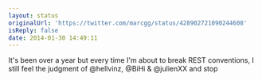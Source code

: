 ```yaml
---
layout: status
originalUrl: 'https://twitter.com/marcgg/status/428902721090244608'
isReply: false
date: 2014-01-30 14:49:11
---
```


It's been over a year but every time I'm about to break REST conventions, I still feel the judgment of @hellvinz, @BiHi &amp; @julienXX and stop
